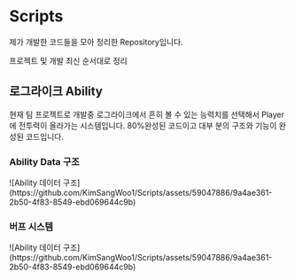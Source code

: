 # Scripts
제가 개발한 코드들을 모아 정리한 Repository입니다.

프로젝트 및 개발 최신 순서대로 정리

 <h2>로그라이크 Ability</h2>
현재 팀 프로젝트로 개발중
로그라이크에서 흔히 볼 수 있는 능력치를 선택해서 Player에 전투력이 올라가는 시스템입니다.
80%완성된 코드이고 대부
분의 구조와 기능이 완성된 코드입니다. 

<h3>Ability Data 구조</h3>
![Ability 데이터 구조](https://github.com/KimSangWoo1/Scripts/assets/59047886/9a4ae361-2b50-4f83-8549-ebd069644c9b)

<h3>버프 시스템</h3>
![Ability 데이터 구조](https://github.com/KimSangWoo1/Scripts/assets/59047886/9a4ae361-2b50-4f83-8549-ebd069644c9b)
